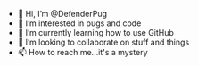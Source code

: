 - 👋 Hi, I’m @DefenderPug
- 👀 I’m interested in pugs and code
- 🌱 I’m currently learning how to use GitHub
- 💞️ I’m looking to collaborate on stuff and things
- 📫 How to reach me...it's a mystery

<!---
DefenderPug/DefenderPug is a ✨ special ✨ repository because its `README.md` (this file) appears on your GitHub profile.
You can click the Preview link to take a look at your changes.
--->
